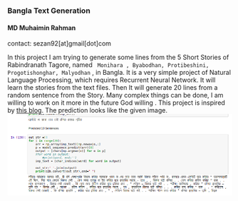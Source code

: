 ### Bangla Text Generation 
#### MD Muhaimin Rahman
contact: sezan92[at]gmail[dot]com

In this project I am trying to generate some lines from the 5 Short Stories of Rabindranath Tagore, named ``` Monihara , Byabodhan, Protibeshini, Progotishonghar, Malyodhan``` , in Bangla. It is a very simple project of Natural Language Processing, which requires Recurrent Neural Network. It will learn the stories from the text files. Then It will generate 20 lines from a random sentence from the Story. Many complex things can be done, I am willing to work on it more in the future God willing . This project is inspired by [this blog](https://machinelearningmastery.com/text-generation-lstm-recurrent-neural-networks-python-keras/). The prediction looks like the given image.
![Predicted](Predicted.png)
